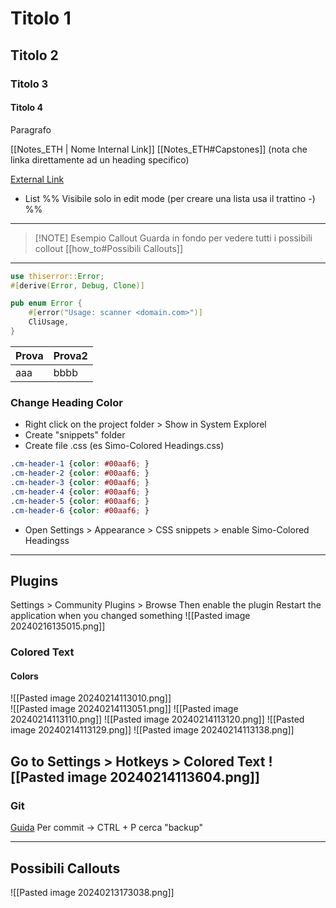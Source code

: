 
# Titolo 1
##  Titolo 2
###  Titolo 3
####  Titolo 4
 
Paragrafo

[[Notes_ETH | Nome Internal Link]]
[[Notes_ETH#Capstones]]     (nota che linka direttamente ad un heading specifico)

[External Link](https://help.obsidian.md/Editing+and+formatting/Basic+formatting+syntax) 

- List
%% Visibile solo in edit mode (per creare una lista usa il trattino -) %%   

---

> [!NOTE] Esempio Callout
> Guarda in fondo per vedere tutti i possibili collout
> [[how_to#Possibili Callouts]]

---
```rust
use thiserror::Error;
#[derive(Error, Debug, Clone)]

pub enum Error {
    #[error("Usage: scanner <domain.com>")]
    CliUsage,
}
```

| Prova | Prova2 |
| ---- | ---- |
| aaa | bbbb |

### Change Heading Color
- Right click on the project folder > Show in System Explorel
- Create "snippets" folder
- Create file .css (es Simo-Colored Headings.css)
```css
.cm-header-1 {color: #00aaf6; }
.cm-header-2 {color: #00aaf6; }
.cm-header-3 {color: #00aaf6; }
.cm-header-4 {color: #00aaf6; }
.cm-header-5 {color: #00aaf6; }
.cm-header-6 {color: #00aaf6; }
```
- Open Settings > Appearance > CSS snippets > enable Simo-Colored Headingss
-----
## Plugins
Settings > Community Plugins > Browse
Then enable the plugin
Restart the application when you changed something
![[Pasted image 20240216135015.png]]
### Colored Text
#### Colors
![[Pasted image 20240214113010.png]]   
![[Pasted image 20240214113051.png]]
![[Pasted image 20240214113110.png]]
![[Pasted image 20240214113120.png]]
![[Pasted image 20240214113129.png]]
![[Pasted image 20240214113138.png]]

Go to Settings > Hotkeys > Colored Text
![[Pasted image 20240214113604.png]]
---- 
### Git
[Guida](https://forum.obsidian.md/t/the-easiest-way-to-setup-obsidian-git-to-backup-notes/51429) 
Per commit ->    CTRL + P
			   cerca "backup"

---

## Possibili Callouts 
![[Pasted image 20240213173038.png]]